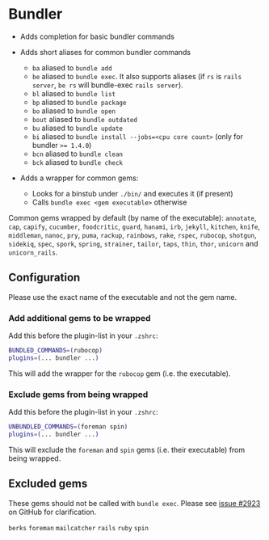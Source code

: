 # Bundler

- Adds completion for basic bundler commands

- Adds short aliases for common bundler commands
  - `ba` aliased to `bundle add`
  - `be` aliased to `bundle exec`.
    It also supports aliases (if `rs` is `rails server`, `be rs` will bundle-exec `rails server`).
  - `bl` aliased to `bundle list`
  - `bp` aliased to `bundle package`
  - `bo` aliased to `bundle open`
  - `bout` aliased to `bundle outdated`
  - `bu` aliased to `bundle update`
  - `bi` aliased to `bundle install --jobs=<cpu core count>` (only for bundler `>= 1.4.0`)
  - `bcn` aliased to `bundle clean`
  - `bck` aliased to `bundle check`

- Adds a wrapper for common gems:
  - Looks for a binstub under `./bin/` and executes it (if present)
  - Calls `bundle exec <gem executable>` otherwise

Common gems wrapped by default (by name of the executable):
`annotate`, `cap`, `capify`, `cucumber`, `foodcritic`, `guard`, `hanami`, `irb`, `jekyll`, `kitchen`, `knife`, `middleman`, `nanoc`, `pry`, `puma`, `rackup`, `rainbows`, `rake`, `rspec`, `rubocop`, `shotgun`, `sidekiq`, `spec`, `spork`, `spring`, `strainer`, `tailor`, `taps`, `thin`, `thor`, `unicorn` and `unicorn_rails`.

## Configuration

Please use the exact name of the executable and not the gem name.

### Add additional gems to be wrapped

Add this before the plugin-list in your `.zshrc`:

```sh
BUNDLED_COMMANDS=(rubocop)
plugins=(... bundler ...)
```

This will add the wrapper for the `rubocop` gem (i.e. the executable).


### Exclude gems from being wrapped

Add this before the plugin-list in your `.zshrc`:

```sh
UNBUNDLED_COMMANDS=(foreman spin)
plugins=(... bundler ...)
```

This will exclude the `foreman` and `spin` gems (i.e. their executable) from being wrapped.

## Excluded gems

These gems should not be called with `bundle exec`. Please see [issue #2923](https://github.com/ohmyzsh/ohmyzsh/pull/2923) on GitHub for clarification.

`berks`
`foreman`
`mailcatcher`
`rails`
`ruby`
`spin`
